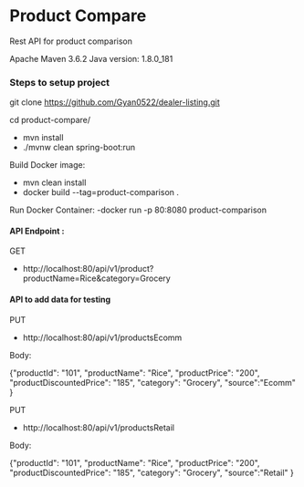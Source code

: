 # Product Compare

Rest API for product comparison

Apache Maven 3.6.2 Java version: 1.8.0_181

### Steps to setup project

git clone https://github.com/Gyan0522/dealer-listing.git

cd product-compare/

- mvn install
- ./mvnw clean spring-boot:run


Build Docker image:
- mvn clean install
-	docker build --tag=product-comparison .
		
Run Docker Container:
-docker run -p 80:8080 product-comparison

#### API Endpoint :

GET

- http://localhost:80/api/v1/product?productName=Rice&category=Grocery


#### API to add data for testing

PUT

- http://localhost:80/api/v1/productsEcomm

Body:

{"productId": "101", "productName": "Rice", "productPrice": "200", "productDiscountedPrice": "185", "category": "Grocery", "source":"Ecomm" }

PUT
- http://localhost:80/api/v1/productsRetail

Body:

{"productId": "101", "productName": "Rice", "productPrice": "200", "productDiscountedPrice": "185", "category": "Grocery", "source":"Retail" }



